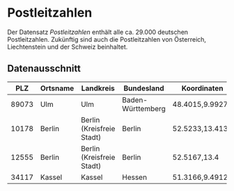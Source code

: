 # Postleitzahlen

Der Datensatz *Postleitzahlen* enthält alle ca. 29.000 deutschen Postleitzahlen. Zukünftig sind auch die Postleitzahlen von Österreich, Liechtenstein und der Schweiz beinhaltet.


## Datenausschnitt

| PLZ   | Ortsname | Landkreis | Bundesland | Koordinaten |
| ----- | -------- | ---------- | --------- | ----------- |
| 89073 | Ulm | Ulm | Baden-Württemberg | 48.4015,9.9927 |
| 10178 | Berlin | Berlin (Kreisfreie Stadt) | Berlin | 52.5233,13.4138 |
| 12555 | Berlin | Berlin (Kreisfreie Stadt) | Berlin | 52.5167,13.4 |
| 34117 | Kassel | Kassel | Hessen | 51.3166,9.4912 |

